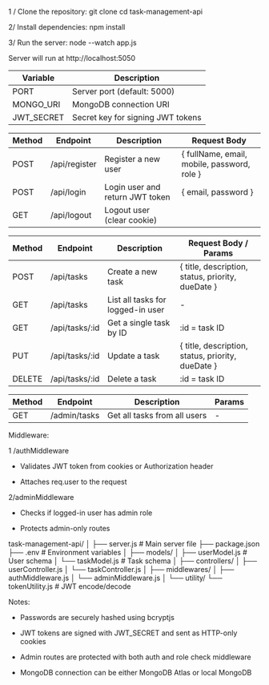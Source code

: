 1 / Clone the repository:
git clone <repository-url>
cd task-management-api


2/ Install dependencies:
npm install

3/ Run the server:
node --watch app.js

Server will run at http://localhost:5050





| Variable     | Description                       |
| ------------ | --------------------------------- |
| PORT         | Server port (default: 5000)       |
| MONGO_URI    | MongoDB connection URI            |
| JWT_SECRET   | Secret key for signing JWT tokens |








| Method | Endpoint        | Description                     | Request Body                                  |
| ------ | --------------- | ------------------------------- | --------------------------------------------- |
| POST   | /api/register   | Register a new user             | { fullName, email, mobile, password, role }   |
| POST   | /api/login      | Login user and return JWT token | { email, password }                           |
| GET    | /api/logout     | Logout user (clear cookie)      |                                               |



| Method | Endpoint         | Description                       | Request Body / Params                               |
| ------ | ---------------- | --------------------------------- | --------------------------------------------------- |
| POST   | /api/tasks     | Create a new task                 | { title, description, status, priority, dueDate }     |
| GET    | /api/tasks     | List all tasks for logged-in user | -                                                     |
| GET    | /api/tasks/:id | Get a single task by ID           | :id = task ID                                         |
| PUT    | /api/tasks/:id | Update a task                     | { title, description, status, priority, dueDate }     |
| DELETE | /api/tasks/:id | Delete a task                     | :id = task ID                                         |



| Method | Endpoint               | Description                      | Params             |
| ------ | ---------------------- | -------------------------------- | ------------------ |
| GET    | /admin/tasks           | Get all tasks from all users     | -                  |



Middleware:

1 /authMiddleware

 * Validates JWT token from cookies or Authorization header

 * Attaches req.user to the request

2/adminMiddleware

 * Checks if logged-in user has admin role

 * Protects admin-only routes


task-management-api/
│
├── server.js           # Main server file
├── package.json
├── .env                # Environment variables
│
├── models/
│   ├── userModel.js    # User schema
│   └── taskModel.js    # Task schema
│
├── controllers/
│   ├── userController.js
│   └── taskController.js
│
├── middlewares/
│   ├── authMiddleware.js
│   └── adminMiddleware.js
│
└── utility/
    └── tokenUtility.js  # JWT encode/decode


Notes:

* Passwords are securely hashed using bcryptjs

* JWT tokens are signed with JWT_SECRET and sent as HTTP-only cookies

* Admin routes are protected with both auth and role check middleware

* MongoDB connection can be either MongoDB Atlas or local MongoDB


